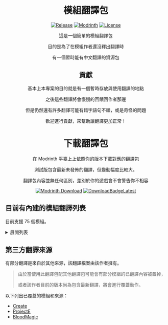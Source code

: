 <!-- markdownlint-configure-file {
  "MD033": false,
  "MD041": false
} -->

<div align="center">

# 模組翻譯包

[![Release](https://img.shields.io/github/v/release/xMikux/ModsTranslationPack?label=%E7%99%BC%E4%BD%88%E7%89%88&style=for-the-badge)](https://github.com/xMikux/ModsTranslationPack/releases/latest)
[![Modrinth](https://img.shields.io/modrinth/dt/cF5VXmkW?label=Modrinth%20%E4%B8%8B%E8%BC%89%E9%87%8F&style=for-the-badge)](https://modrinth.com/resourcepack/modstranslationpack)
[![License](https://img.shields.io/github/license/xMikux/ModsTranslationPack?style=for-the-badge)](https://github.com/xMikux/ModsTranslationPack/blob/main/LICENSE)

這是一個簡單的模組翻譯包

目的是為了在模組作者還沒釋出翻譯時

有一個暫時能有中文翻譯的資源包

## 貢獻

基本上本專案的目的就是有一個暫時存放與使用翻譯的地點

之後這些翻譯將會慢慢的回饋回作者那邊

但是仍然還有許多翻譯可能有錯字語句不順，或是奇怪的問題

歡迎進行貢獻，來幫助讓翻譯更加正常！

</div>

<div align="center">

# 下載翻譯包

在 Modrinth 平臺上上依照你的版本下載對應的翻譯包

測試版包含最新未發佈的翻譯，但變動幅度比較大。

翻譯包內容並無任何區別，差別於你的遊戲會不會警告你不相容

[![Modrinth Download](https://img.shields.io/modrinth/dt/cF5VXmkW?label=在%20Modrinth%20上下載發佈版&logo=DocuSign&style=for-the-badge)](https://modrinth.com/resourcepack/modstranslationpack)
[![DownloadBadgeLatest](https://img.shields.io/github/downloads/xMikux/ModsTranslationPack/total?label=下載測試版&logo=DocuSign&style=for-the-badge)](https://github.com/xMikux/ModsTranslationPack/releases/tag/latest)

</div>

## 目前有內建的模組翻譯列表

目前支援 75 個模組。

<details>
  <summary>展開列表</summary>
    <ul>
      <li>additionalbars</li>
      <li>additionallanterns</li>
      <li>ae2</li>
      <li>ae2things</li>
      <li>aeinfinitybooster</li>
      <li>allthecompressed</li>
      <li>allthemodium</li>
      <li>alltheores</li>
      <li>allthetweaks</li>
      <li>angelring</li>
      <li>appbot</li>
      <li>appmek</li>
      <li>ars_nouveau</li>
      <li>auditory</li>
      <li>autoclicker-fabric</li>
      <li>autofish</li>
      <li>automodpack</li>
      <li>bambooeverything</li>
      <li>betterf3</li>
      <li>betterstats</li>
      <li>bhc</li>
      <li>biggerreactors</li>
      <li>blur</li>
      <li>citresewn</li>
      <li>configured</li>
      <li>continuity</li>
      <li>copper-horns</li>
      <li>cosmeticarmorreworked</li>
      <li>creeperoverhaul</li>
      <li>curios</li>
      <li>dashloader</li>
      <li>effective</li>
      <li>energymeter</li>
      <li>exmachinis</li>
      <li>exnaturae</li>
      <li>exnihiloae</li>
      <li>exnihilomekanism</li>
      <li>exnihilosequentia</li>
      <li>exnihilothermal</li>
      <li>extrasounds</li>
      <li>extremesoundmuffler</li>
      <li>fabrihud</li>
      <li>findme</li>
      <li>fluxnetworks</li>
      <li>ftbbackups</li>
      <li>ftbchunks</li>
      <li>ftbessentials</li>
      <li>ftbic</li>
      <li>ftblibrary</li>
      <li>ftbteams</li>
      <li>ftbultimine</li>
      <li>functionalstorage</li>
      <li>hexerei</li>
      <li>hostilenetworks</li>
      <li>inventoryhud</li>
      <li>ironchests</li>
      <li>jei</li>
      <li>justenoughprofessions</li>
      <li>laserio</li>
      <li>lazierae2</li>
      <li>lightoverlay</li>
      <li>lowfire</li>
      <li>megacells</li>
      <li>morefrogs</li>
      <li>mousewheelie</li>
      <li>multiconnect</li>
      <li>myrtrees</li>
      <li>notenoughcrashes</li>
      <li>notenoughwands</li>
      <li>observable</li>
      <li>paginatedadvancements</li>
      <li>phosphophyllite</li>
      <li>presencefootsteps</li>
      <li>screencapper</li>
      <li>simplebackups</li>
      <li>skyblockbuilder</li>
      <li>skyguis</li>
      <li>sodium-extra</li>
      <li>sodium</li>
      <li>spirit</li>
      <li>stendhal</li>
      <li>trashcans</li>
    </ul>
</details>

## 第三方翻譯來源

有部分翻譯是來自於其他來源，該翻譯檔案由該作者擁有。

> 由於當使用此翻譯包配其他翻譯包可能會有部分模組的已翻譯內容被蓋掉，
>
> 或者該作者目前的版本尚為包含最新翻譯，將會進行覆蓋動作。

以下列出已覆蓋的模組和來源：

- [Create](https://github.com/Creators-of-Create/Create)
- [ProjectE](https://grant88.pixnet.net/blog/post/43364803)
- [BloodMagic](https://forum.gamer.com.tw/C.php?bsn=18673&snA=197467)
